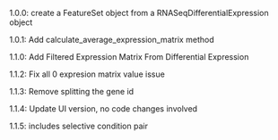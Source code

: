 1.0.0: create a FeatureSet object from a RNASeqDifferentialExpression object

1.0.1: Add calculate_average_expression_matrix method

1.1.0: Add Filtered Expression Matrix From Differential Expression 

1.1.2: Fix all 0 expresion matrix value issue

1.1.3: Remove splitting the gene id

1.1.4: Update UI version, no code changes involved

1.1.5: includes selective condition pair